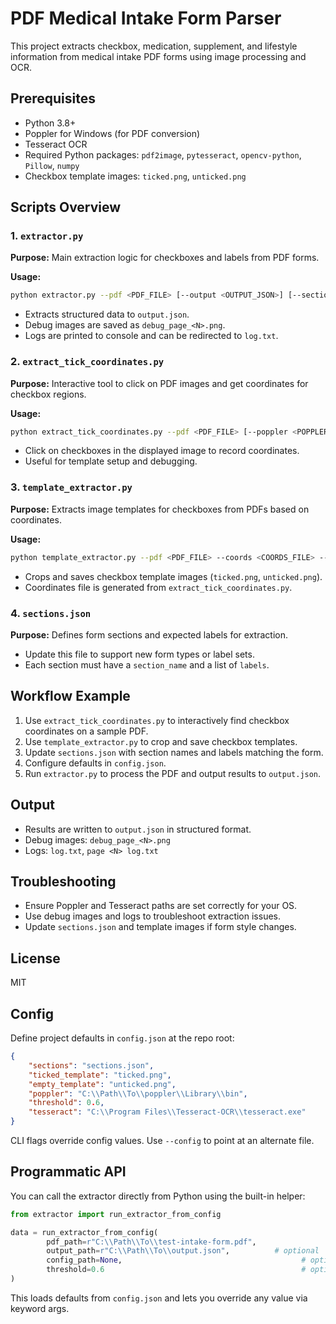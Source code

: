 # PDF Medical Intake Form Parser

This project extracts checkbox, medication, supplement, and lifestyle information from medical intake PDF forms using image processing and OCR.

## Prerequisites
- Python 3.8+
- Poppler for Windows (for PDF conversion)
- Tesseract OCR
- Required Python packages: `pdf2image`, `pytesseract`, `opencv-python`, `Pillow`, `numpy`
- Checkbox template images: `ticked.png`, `unticked.png`

## Scripts Overview

### 1. `extractor.py`
**Purpose:** Main extraction logic for checkboxes and labels from PDF forms.

**Usage:**
```sh
python extractor.py --pdf <PDF_FILE> [--output <OUTPUT_JSON>] [--sections <SECTIONS_JSON>] [--ticked_template <TICKED_IMG>] [--empty_template <EMPTY_IMG>] [--poppler <POPPLER_PATH>] [--threshold <MATCH_THRESHOLD>] [--config <CONFIG_JSON>]
```
- Extracts structured data to `output.json`.
- Debug images are saved as `debug_page_<N>.png`.
- Logs are printed to console and can be redirected to `log.txt`.

### 2. `extract_tick_coordinates.py`
**Purpose:** Interactive tool to click on PDF images and get coordinates for checkbox regions.

**Usage:**
```sh
python extract_tick_coordinates.py --pdf <PDF_FILE> [--poppler <POPPLER_PATH>]
```
- Click on checkboxes in the displayed image to record coordinates.
- Useful for template setup and debugging.

### 3. `template_extractor.py`
**Purpose:** Extracts image templates for checkboxes from PDFs based on coordinates.

**Usage:**
```sh
python template_extractor.py --pdf <PDF_FILE> --coords <COORDS_FILE> --output <OUTPUT_IMG>
```
- Crops and saves checkbox template images (`ticked.png`, `unticked.png`).
- Coordinates file is generated from `extract_tick_coordinates.py`.

### 4. `sections.json`
**Purpose:** Defines form sections and expected labels for extraction.

- Update this file to support new form types or label sets.
- Each section must have a `section_name` and a list of `labels`.

## Workflow Example
1. Use `extract_tick_coordinates.py` to interactively find checkbox coordinates on a sample PDF.
2. Use `template_extractor.py` to crop and save checkbox templates.
3. Update `sections.json` with section names and labels matching the form.
4. Configure defaults in `config.json`.
5. Run `extractor.py` to process the PDF and output results to `output.json`.

## Output
- Results are written to `output.json` in structured format.
- Debug images: `debug_page_<N>.png`
- Logs: `log.txt`, `page <N> log.txt`

## Troubleshooting
- Ensure Poppler and Tesseract paths are set correctly for your OS.
- Use debug images and logs to troubleshoot extraction issues.
- Update `sections.json` and template images if form style changes.

## License
MIT

## Config
Define project defaults in `config.json` at the repo root:
```json
{
	"sections": "sections.json",
	"ticked_template": "ticked.png",
	"empty_template": "unticked.png",
	"poppler": "C:\\Path\\To\\poppler\\Library\\bin",
	"threshold": 0.6,
	"tesseract": "C:\\Program Files\\Tesseract-OCR\\tesseract.exe"
}
```
CLI flags override config values. Use `--config` to point at an alternate file.

## Programmatic API
You can call the extractor directly from Python using the built-in helper:
```python
from extractor import run_extractor_from_config

data = run_extractor_from_config(
		pdf_path=r"C:\\Path\\To\\test-intake-form.pdf",
		output_path=r"C:\\Path\\To\\output.json",          # optional
		config_path=None,                                        # optional, defaults to repo config.json
		threshold=0.6                                            # optional override
)
```
This loads defaults from `config.json` and lets you override any value via keyword args.
